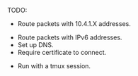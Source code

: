 TODO:
+ Route packets with 10.4.1.X addresses.
- Route packets with IPv6 addresses.
- Set up DNS.
- Require certificate to connect.
+ Run with a tmux session.
